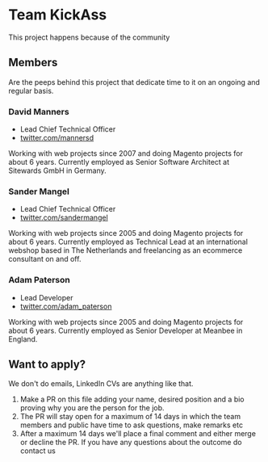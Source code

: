 # Team KickAss

This project happens because of the community

## Members

Are the peeps behind this project that dedicate time to it on an ongoing and regular basis.

### David Manners
- Lead Chief Technical Officer
- [twitter.com/mannersd](https://twitter.com/mannersd)

Working with web projects since 2007 and doing Magento projects for about 6 years. Currently employed as Senior Software Architect at Sitewards GmbH in Germany.


### Sander Mangel
- Lead Chief Technical Officer
- [twitter.com/sandermangel](https://twitter.com/sandermangel)

Working with web projects since 2005 and doing Magento projects for about 6 years. Currently employed as Technical Lead at an international webshop based in The Netherlands and freelancing as an ecommerce consultant on and off.

### Adam Paterson
- Lead Developer
- [twitter.com/adam_paterson](https://twitter.com/adam_paterson)

Working with web projects since 2005 and doing Magento projects for about 6 years. Currently employed as Senior Developer at Meanbee in England.

## Want to apply?
We don't do emails, LinkedIn CVs are anything like that. 

1. Make a PR on this file adding your name, desired position and a bio proving why you are the person for the job.
2. The PR will stay open for a maximum of 14 days in which the team members and public have time to ask questions, make remarks etc
3. After a maximum 14 days we'll place a final comment and either merge or decline the PR. If you have any questions about the outcome do contact us
